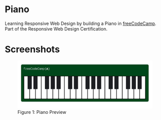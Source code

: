 # Piano
Learning Responsive Web Design by building a Piano in <a href="https://www.freecodecamp.org/learn/2022/responsive-web-design/#learn-responsive-web-design-by-building-a-piano">freeCodeCamp</a>.<br>
Part of the Responsive Web Design Certification.

# Screenshots
<figure>
  <img src="https://raw.githubusercontent.com/chanwaihan/Piano/main/piano-preview.jpg" alt="Piano Preview" title="Piano Preview">
  <figcaption>Figure 1: Piano Preview</figcaption>
</figure>


